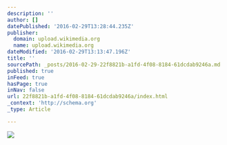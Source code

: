 ```yaml
---
description: ''
author: []
datePublished: '2016-02-29T13:28:44.235Z'
publisher:
  domain: upload.wikimedia.org
  name: upload.wikimedia.org
dateModified: '2016-02-29T13:13:47.196Z'
title: ''
sourcePath: _posts/2016-02-29-22f8821b-a1fd-4f08-8184-61dcdab9246a.md
published: true
inFeed: true
hasPage: true
inNav: false
url: 22f8821b-a1fd-4f08-8184-61dcdab9246a/index.html
_context: 'http://schema.org'
_type: Article

---
```

![](https://upload.wikimedia.org/wikipedia/commons/thumb/8/8e/FalatJulian.PortretAntoniegoWodzickiego.1900.ws.jpg/220px-FalatJulian.PortretAntoniegoWodzickiego.1900.ws.jpg)